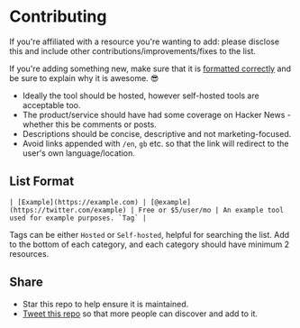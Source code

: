 # Contributing

If you're affiliated with a resource you're wanting to add: please disclose this and include other contributions/improvements/fixes to the list.

If you're adding something new, make sure that it is [formatted correctly](#list-format) and be sure to explain why it is awesome. 😎

* Ideally the tool should be hosted, however self-hosted tools are acceptable too.
* The product/service should have had some coverage on Hacker News - whether this be comments or posts.
* Descriptions should be concise, descriptive and not marketing-focused.
* Avoid links appended with `/en`, `gb` etc. so that the link will redirect to the user's own language/location.

## List Format

```
| [Example](https://example.com) | [@example](https://twitter.com/example) | Free or $5/user/mo | An example tool used for example purposes. `Tag` |
```

Tags can be either `Hosted` or `Self-hosted`, helpful for searching the list.
Add to the bottom of each category, and each category should have minimum 2 resources.

## Share

- Star this repo to help ensure it is maintained.
- [Tweet this repo](https://twitter.com/intent/tweet?related=chrisbarber&text=Hacker%20News%20Tools%20of%20The%20Trade&url=https%3A%2F%2Fgithub.com%2Fcjbarber%2FToolsOfTheTrade&via=chrisbarber) so that more people can discover and add to it.
